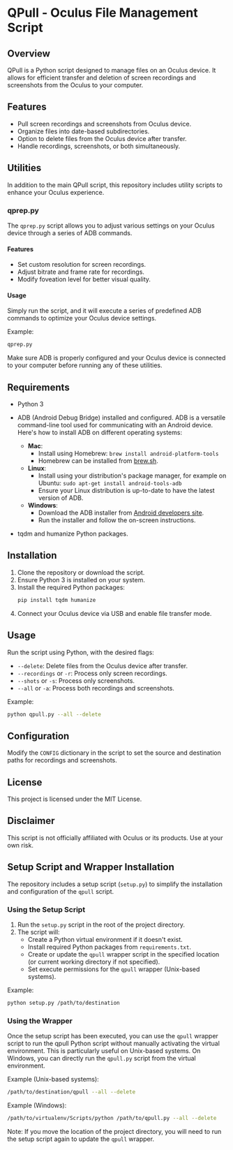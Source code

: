 
# QPull - Oculus File Management Script

## Overview
QPull is a Python script designed to manage files on an Oculus device. It allows for efficient transfer and deletion of screen recordings and screenshots from the Oculus to your computer.

## Features
- Pull screen recordings and screenshots from Oculus device.
- Organize files into date-based subdirectories.
- Option to delete files from the Oculus device after transfer.
- Handle recordings, screenshots, or both simultaneously.

## Utilities
In addition to the main QPull script, this repository includes utility scripts to enhance your Oculus experience.

### qprep.py
The `qprep.py` script allows you to adjust various settings on your Oculus device through a series of ADB commands.

#### Features
- Set custom resolution for screen recordings.
- Adjust bitrate and frame rate for recordings.
- Modify foveation level for better visual quality.

#### Usage
Simply run the script, and it will execute a series of predefined ADB commands to optimize your Oculus device settings.

Example:
```bash
qprep.py
```

Make sure ADB is properly configured and your Oculus device is connected to your computer before running any of these utilities.

## Requirements
- Python 3

- ADB (Android Debug Bridge) installed and configured. ADB is a versatile command-line tool used for communicating with an Android device. Here's how to install ADB on different operating systems:
  - **Mac**:
    - Install using Homebrew: `brew install android-platform-tools`
    - Homebrew can be installed from [brew.sh](https://brew.sh/).
  - **Linux**:
    - Install using your distribution's package manager, for example on Ubuntu: `sudo apt-get install android-tools-adb`
    - Ensure your Linux distribution is up-to-date to have the latest version of ADB.
  - **Windows**:
    - Download the ADB installer from [Android developers site](https://developer.android.com/tools/releases/platform-tools).
    - Run the installer and follow the on-screen instructions.

- tqdm and humanize Python packages.

## Installation
1. Clone the repository or download the script.
2. Ensure Python 3 is installed on your system.
3. Install the required Python packages:
   ```bash
   pip install tqdm humanize
   ```
4. Connect your Oculus device via USB and enable file transfer mode.

## Usage
Run the script using Python, with the desired flags:
- `--delete`: Delete files from the Oculus device after transfer.
- `--recordings` or `-r`: Process only screen recordings.
- `--shots` or `-s`: Process only screenshots.
- `--all` or `-a`: Process both recordings and screenshots.

Example:
```bash
python qpull.py --all --delete
```

## Configuration
Modify the `CONFIG` dictionary in the script to set the source and destination paths for recordings and screenshots.

## License
This project is licensed under the MIT License.

## Disclaimer
This script is not officially affiliated with Oculus or its products. Use at your own risk.

## Setup Script and Wrapper Installation
The repository includes a setup script (`setup.py`) to simplify the installation and configuration of the `qpull` script.

### Using the Setup Script
1. Run the `setup.py` script in the root of the project directory.
2. The script will:
   - Create a Python virtual environment if it doesn't exist.
   - Install required Python packages from `requirements.txt`.
   - Create or update the `qpull` wrapper script in the specified location (or current working directory if not specified).
   - Set execute permissions for the `qpull` wrapper (Unix-based systems).

Example:
```bash
python setup.py /path/to/destination
```

### Using the Wrapper
Once the setup script has been executed, you can use the `qpull` wrapper script to run the qpull Python script without manually activating the virtual environment. This is particularly useful on Unix-based systems. On Windows, you can directly run the `qpull.py` script from the virtual environment.

Example (Unix-based systems):
```bash
/path/to/destination/qpull --all --delete
```

Example (Windows):
```bash
/path/to/virtualenv/Scripts/python /path/to/qpull.py --all --delete
```

Note: If you move the location of the project directory, you will need to run the setup script again to update the `qpull` wrapper.
